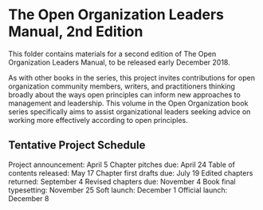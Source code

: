 # The Open Organization Leaders Manual, 2nd Edition

This folder contains materials for a second edition of The Open Organization Leaders Manual, to be released early December 2018.

As with other books in the series, this project invites contributions for open organization community members, writers, and practitioners thinking broadly about the ways open principles can inform new approaches to management and leadership. This volume in the Open Organization book series specifically aims to assist organizational leaders seeking advice on working more effectively according to open principles.

## Tentative Project Schedule

Project announcement: April 5
Chapter pitches due: April 24
Table of contents released: May 17
Chapter first drafts due: July 19
Edited chapters returned: September 4
Revised chapters due: November 4
Book final typesetting: November 25
Soft launch: December 1
Official launch: December 8
